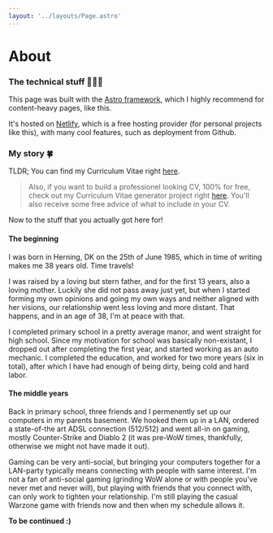 ```yaml
---
layout: '../layouts/Page.astro'
---
```


# About

### The technical stuff 👨🏼‍💻
This page was built with the [Astro framework](https://astro.build/), which I highly recommend for content-heavy pages, like this.

It's hosted on [Netlify](https://www.netlify.com/), which is a free hosting provider (for personal projects like this), with many cool features, such as deployment from Github.


### My story 🍀
TLDR; You can find my Curriculum Vitae right [here](/cv.pdf).

> Also, if you want to build a professionel looking CV, 100% for free, check out my Curriculum Vitae generator project right [here](/project/curriculum-vitae-generator). You'll also receive some free advice of what to include in your CV.

Now to the stuff that you actually got here for!

#### The beginning
I was born in Herning, DK on the 25th of June 1985, which in time of writing makes me 38 years old. Time travels!

I was raised by a loving but stern father, and for the first 13 years, also a loving mother. Luckily she did not pass away just yet, but when I started forming my own opinions and going my own ways and neither aligned with her visions, our relationship went less loving and more distant. That happens, and in an age of 38, I'm at peace with that.

I completed primary school in a pretty average manor, and went straight for high school. Since my motivation for school was basically non-existant, I dropped out after completing the first year, and started working as an auto mechanic. I completed the education, and worked for two more years (six in total), after which I have had enough of being dirty, being cold and hard labor.

#### The middle years

Back in primary school, three friends and I permenently set up our computers in my parents basement. We hooked them up in a LAN, ordered a state-of-the art ADSL connection (512/512) and went all-in on gaming, mostly Counter-Strike and Diablo 2 (it was pre-WoW times, thankfully, otherwise we might not have made it out). 

Gaming can be very anti-social, but bringing your computers together for a LAN-party typically means connecting with people with same interest. I'm not a fan of anti-social gaming (grinding WoW alone or with people you've never met and never will), but playing with friends that you connect with, can only work to tighten your relationship. I'm still playing the casual Warzone game with friends now and then when my schedule allows it.

__To be continued :)__